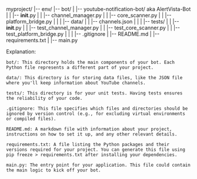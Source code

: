 myproject/
|-- env/
|-- bot/
|   |-- youtube-notification-bot/  aka AlertVista-Bot
|   |   |-- __init__.py
|   |   |-- channel_manager.py
|   |   |-- core_scanner.py
|   |   |-- platform_bridge.py
|   |
|   |-- data/
|   |   |-- channels.json
|   |
|   |-- tests/
|   |   |-- __init__.py
|   |   |-- test_channel_manager.py
|   |   |-- test_core_scanner.py
|   |   |-- test_platform_bridge.py
|   |
|   |-- .gitignore
|   |-- README.md
|   |-- requirements.txt
|   |-- main.py

Explanation:

    bot/: This directory holds the main components of your bot. Each Python file represents a different part of your project.

    data/: This directory is for storing data files, like the JSON file where you'll keep information about YouTube channels.

    tests/: This directory is for your unit tests. Having tests ensures the reliability of your code.

    .gitignore: This file specifies which files and directories should be ignored by version control (e.g., for excluding virtual environments or compiled files).

    README.md: A markdown file with information about your project, instructions on how to set it up, and any other relevant details.

    requirements.txt: A file listing the Python packages and their versions required for your project. You can generate this file using pip freeze > requirements.txt after installing your dependencies.

    main.py: The entry point for your application. This file could contain the main logic to kick off your bot.